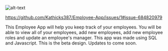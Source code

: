 
![alt-text](https://github.com/Kathicks387/Employee-App/blob/master/Employee-App%20(2).gif)


https://github.com/Kathicks387/Employee-App/issues/1#issue-684820979


This Employee App will help you keep track of your employees.  You will be able to view all of your employees, add new employees, add new employee roles and update an employee's manager.  This app was made using SQL and Javascript.  This is the beta design.  Updates to come soon.
